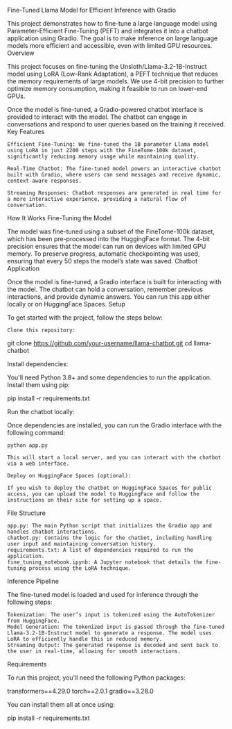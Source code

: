 Fine-Tuned Llama Model for Efficient Inference with Gradio

This project demonstrates how to fine-tune a large language model using Parameter-Efficient Fine-Tuning (PEFT) and integrates it into a chatbot application using Gradio. The goal is to make inference on large language models more efficient and accessible, even with limited GPU resources.
Overview

This project focuses on fine-tuning the Unsloth/Llama-3.2-1B-Instruct model using LoRA (Low-Rank Adaptation), a PEFT technique that reduces the memory requirements of large models. We use 4-bit precision to further optimize memory consumption, making it feasible to run on lower-end GPUs.

Once the model is fine-tuned, a Gradio-powered chatbot interface is provided to interact with the model. The chatbot can engage in conversations and respond to user queries based on the training it received.
Key Features

    Efficient Fine-Tuning: We fine-tuned the 1B parameter Llama model using LoRA in just 2200 steps with the FineTome-100k dataset, significantly reducing memory usage while maintaining quality.

    Real-Time Chatbot: The fine-tuned model powers an interactive chatbot built with Gradio, where users can send messages and receive dynamic, context-aware responses.

    Streaming Responses: Chatbot responses are generated in real time for a more interactive experience, providing a natural flow of conversation.

How It Works
Fine-Tuning the Model

The model was fine-tuned using a subset of the FineTome-100k dataset, which has been pre-processed into the HuggingFace format. The 4-bit precision ensures that the model can run on devices with limited GPU memory. To preserve progress, automatic checkpointing was used, ensuring that every 50 steps the model’s state was saved.
Chatbot Application

Once the model is fine-tuned, a Gradio interface is built for interacting with the model. The chatbot can hold a conversation, remember previous interactions, and provide dynamic answers. You can run this app either locally or on HuggingFace Spaces.
Setup

To get started with the project, follow the steps below:

    Clone this repository:

git clone https://github.com/your-username/llama-chatbot.git
cd llama-chatbot

Install dependencies:

You'll need Python 3.8+ and some dependencies to run the application. Install them using pip:

pip install -r requirements.txt

Run the chatbot locally:

Once dependencies are installed, you can run the Gradio interface with the following command:

    python app.py

    This will start a local server, and you can interact with the chatbot via a web interface.

    Deploy on HuggingFace Spaces (optional):

    If you wish to deploy the chatbot on HuggingFace Spaces for public access, you can upload the model to HuggingFace and follow the instructions on their site for setting up a space.

File Structure

    app.py: The main Python script that initializes the Gradio app and handles chatbot interactions.
    chatbot.py: Contains the logic for the chatbot, including handling user input and maintaining conversation history.
    requirements.txt: A list of dependencies required to run the application.
    fine_tuning_notebook.ipynb: A Jupyter notebook that details the fine-tuning process using the LoRA technique.

Inference Pipeline

The fine-tuned model is loaded and used for inference through the following steps:

    Tokenization: The user’s input is tokenized using the AutoTokenizer from HuggingFace.
    Model Generation: The tokenized input is passed through the fine-tuned Llama-3.2-1B-Instruct model to generate a response. The model uses LoRA to efficiently handle this in reduced memory.
    Streaming Output: The generated response is decoded and sent back to the user in real-time, allowing for smooth interactions.

Requirements

To run this project, you'll need the following Python packages:

transformers==4.29.0
torch==2.0.1
gradio==3.28.0

You can install them all at once using:

pip install -r requirements.txt



